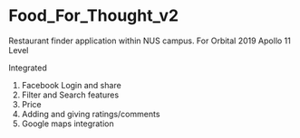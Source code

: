# Food_For_Thought_v2

Restaurant finder application within NUS campus.
For Orbital 2019 Apollo 11 Level

Integrated
1) Facebook Login and share
2) Filter and Search features
3) Price
4) Adding and giving ratings/comments
5) Google maps integration

